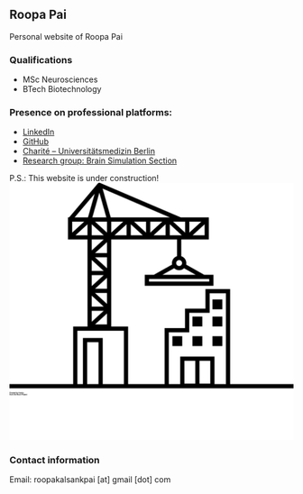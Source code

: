 ## Roopa Pai
Personal website of Roopa Pai

### Qualifications
- MSc Neurosciences
- BTech Biotechnology

### Presence on professional platforms:

- [LinkedIn](https://www.linkedin.com/in/roopa-pai/)
- [GitHub](https://github.com/roopa-pai)
- [Charité – Universitätsmedizin Berlin](https://brainsimulation.charite.de/metas/person/person/address_detail/pai/)
- [Research group: Brain Simulation Section](https://www.brainsimulation.org/bsw/zwei/team-staff)


P.S.: This website is under construction!
<img src="./noun_Construction_2354085.svg">


### Contact information
Email: roopakalsankpai [at] gmail [dot] com
